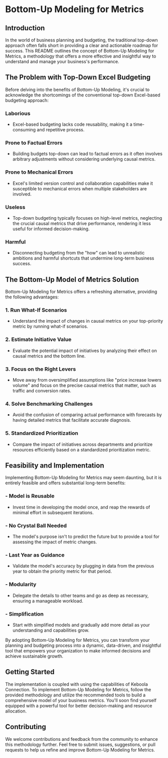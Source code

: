 # Bottom-Up Modeling for Metrics

## Introduction

In the world of business planning and budgeting, the traditional top-down approach often falls short in providing a clear and actionable roadmap for success. This README outlines the concept of Bottom-Up Modeling for Metrics, a methodology that offers a more effective and insightful way to understand and manage your business's performance. 

## The Problem with Top-Down Excel Budgeting

Before delving into the benefits of Bottom-Up Modeling, it's crucial to acknowledge the shortcomings of the conventional top-down Excel-based budgeting approach:

### Laborious
- Excel-based budgeting lacks code reusability, making it a time-consuming and repetitive process.

### Prone to Factual Errors
- Building budgets top-down can lead to factual errors as it often involves arbitrary adjustments without considering underlying causal metrics.

### Prone to Mechanical Errors
- Excel's limited version control and collaboration capabilities make it susceptible to mechanical errors when multiple stakeholders are involved.

### Useless
- Top-down budgeting typically focuses on high-level metrics, neglecting the crucial causal metrics that drive performance, rendering it less useful for informed decision-making.

### Harmful
- Disconnecting budgeting from the "how" can lead to unrealistic ambitions and harmful shortcuts that undermine long-term business success.

## The Bottom-Up Model of Metrics Solution

Bottom-Up Modeling for Metrics offers a refreshing alternative, providing the following advantages:

### 1. Run What-If Scenarios
- Understand the impact of changes in causal metrics on your top-priority metric by running what-if scenarios.

### 2. Estimate Initiative Value
- Evaluate the potential impact of initiatives by analyzing their effect on causal metrics and the bottom line.

### 3. Focus on the Right Levers
- Move away from oversimplified assumptions like "price increase lowers volume" and focus on the precise causal metrics that matter, such as traffic and conversion rates.

### 4. Solve Benchmarking Challenges
- Avoid the confusion of comparing actual performance with forecasts by having detailed metrics that facilitate accurate diagnosis.

### 5. Standardized Prioritization
- Compare the impact of initiatives across departments and prioritize resources efficiently based on a standardized prioritization metric.

## Feasibility and Implementation

Implementing Bottom-Up Modeling for Metrics may seem daunting, but it is entirely feasible and offers substantial long-term benefits:

### - Model is Reusable
- Invest time in developing the model once, and reap the rewards of minimal effort in subsequent iterations.

### - No Crystal Ball Needed
- The model's purpose isn't to predict the future but to provide a tool for assessing the impact of metric changes.

### - Last Year as Guidance
- Validate the model's accuracy by plugging in data from the previous year to obtain the priority metric for that period.

### - Modularity
- Delegate the details to other teams and go as deep as necessary, ensuring a manageable workload.

### - Simplification
- Start with simplified models and gradually add more detail as your understanding and capabilities grow.

By adopting Bottom-Up Modeling for Metrics, you can transform your planning and budgeting process into a dynamic, data-driven, and insightful tool that empowers your organization to make informed decisions and achieve sustainable growth.

## Getting Started

The implementation is coupled with using the capabilities of Keboola Connection. To implement Bottom-Up Modeling for Metrics, follow the provided methodology and utilize the recommended tools to build a comprehensive model of your business metrics. You'll soon find yourself equipped with a powerful tool for better decision-making and resource allocation.

## Contributing

We welcome contributions and feedback from the community to enhance this methodology further. Feel free to submit issues, suggestions, or pull requests to help us refine and improve Bottom-Up Modeling for Metrics.

